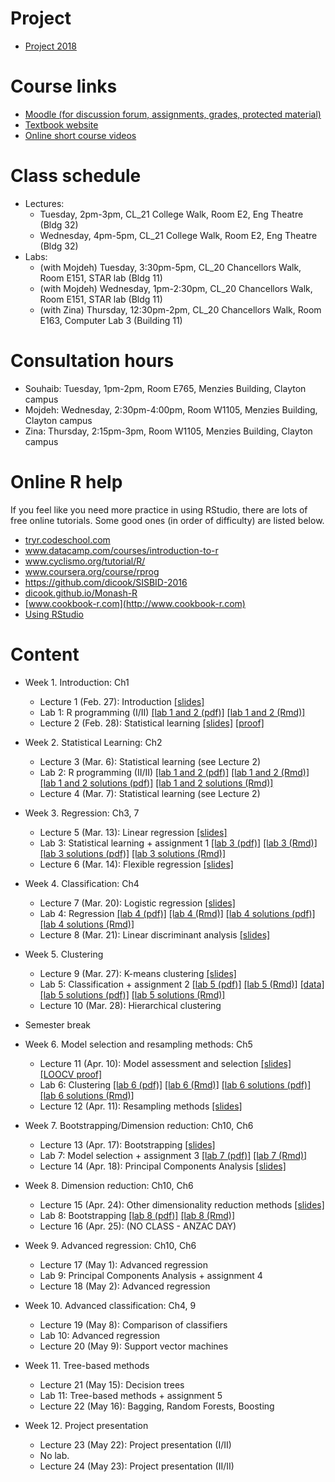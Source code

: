 # Project

- [Project 2018](project/project.pdf)

# Course links

- [Moodle (for discussion forum, assignments, grades, protected material)](https://moodle.vle.monash.edu/course/view.php?id=42004)
- [Textbook website](http://www-bcf.usc.edu/~gareth/ISL/index.html)
- [Online short course videos](http://www.dataschool.io/15-hours-of-expert-machine-learning-videos/)

# Class schedule

- Lectures: 
	- Tuesday, 2pm-3pm, CL_21 College Walk, Room E2, Eng Theatre (Bldg 32)
	- Wednesday, 4pm-5pm, CL_21 College Walk, Room E2, Eng Theatre (Bldg 32)
- Labs: 
	- (with Mojdeh) Tuesday, 3:30pm-5pm, CL_20 Chancellors Walk, Room E151, STAR lab (Bldg 11)
	- (with Mojdeh) Wednesday, 1pm-2:30pm, CL_20 Chancellors Walk, Room E151, STAR lab (Bldg 11)
	- (with Zina) Thursday, 12:30pm-2pm, CL_20 Chancellors Walk, Room E163, Computer Lab 3 (Building 11)
	
# Consultation hours

- Souhaib: Tuesday, 1pm-2pm, Room E765, Menzies Building, Clayton campus
- Mojdeh: Wednesday, 2:30pm-4:00pm, Room W1105, Menzies Building, Clayton campus
- Zina: Thursday, 2:15pm-3pm, Room W1105, Menzies Building, Clayton campus

# Online R help

If you feel like you need more practice in using RStudio, there are lots of free online tutorials. Some good ones (in order of difficulty) are listed below.

- [tryr.codeschool.com](http://tryr.codeschool.com)
- www.datacamp.com/courses/introduction-to-r
- www.cyclismo.org/tutorial/R/
- www.coursera.org/course/rprog
- https://github.com/dicook/SISBID-2016 
- [dicook.github.io/Monash-R](http://dicook.github.io/Monash-R)
- [www.cookbook-r.com](http://www.cookbook-r.com)
- [Using RStudio](https://support.rstudio.com/hc/en-us/categories/200035113-Documentation)


# Content

- Week 1. Introduction: Ch1
	- Lecture 1 (Feb. 27): Introduction [[slides]](slides/week1/introduction.pdf)
	- Lab 1: R programming (I/II) [[lab 1 and 2 (pdf)]](labs/lab1-2/lab1-2.pdf) [[lab 1 and 2 (Rmd)]](labs/lab1-2/lab1-2.Rmd)
	- Lecture 2 (Feb. 28): Statistical learning [[slides]](slides/week2/statlearn.pdf) [[proof]](slides/week2/proof-bv.pdf)
	
- Week 2. Statistical Learning: Ch2
	- Lecture 3 (Mar. 6): Statistical learning  (see Lecture 2)
	- Lab 2: R programming (II/II) [[lab 1 and 2 (pdf)]](labs/lab1-2/lab1-2.pdf) [[lab 1 and 2 (Rmd)]](labs/lab1-2/lab1-2.Rmd) [[lab 1 and 2 solutions (pdf)]](labs/lab1-2/lab1-2-solutions.pdf) [[lab 1 and 2 solutions (Rmd)]](labs/lab1-2/lab1-2-solutions.Rmd) 
	- Lecture 4 (Mar. 7): Statistical learning (see Lecture 2)

- Week 3. Regression: Ch3, 7 
	- Lecture 5 (Mar. 13): Linear regression  [[slides]](slides/week3/linear-regression.pdf)
	- Lab 3: Statistical learning + assignment 1 [[lab 3 (pdf)]](labs/lab3/lab3.pdf) [[lab 3 (Rmd)]](labs/lab3/lab3.Rmd) [[lab 3 solutions (pdf)]](labs/lab3/lab3-solution.pdf) [[lab 3 solutions (Rmd)]](labs/lab3/lab3-solution.Rmd) 
	- Lecture 6 (Mar. 14): Flexible regression [[slides]](slides/week3/flexible-regression.pdf)
	
- Week 4. Classification: Ch4
	- Lecture 7 (Mar. 20): Logistic regression [[slides]](slides/week4/logistic-regression.pdf)
	- Lab 4: Regression [[lab 4 (pdf)]](labs/lab4/lab4.pdf) [[lab 4 (Rmd)]](labs/lab4/lab4.Rmd) [[lab 4 solutions (pdf)]](labs/lab4/lab4-solution.pdf) [[lab 4 solutions (Rmd)]](labs/lab4/lab4-solution.Rmd)
	- Lecture 8 (Mar. 21): Linear discriminant analysis [[slides]](slides/week4/lda.pdf)
	
- Week 5. Clustering
	- Lecture 9 (Mar. 27): K-means clustering [[slides]](slides/week5/clustering.pdf)
	- Lab 5: Classification + assignment 2 [[lab 5 (pdf)]](labs/lab5/lab5.pdf) [[lab 5 (Rmd)]](labs/lab5/lab5.Rmd) [[data]](labs/lab5/data_lab5.Rdata) [[lab 5 solutions (pdf)]](labs/lab5/lab5-solution.pdf) [[lab 5 solutions (Rmd)]](labs/lab5/lab5-solution.Rmd)
	- Lecture 10 (Mar. 28): Hierarchical clustering

- Semester break		
		
- Week 6. Model selection and resampling methods: Ch5 
	- Lecture 11 (Apr. 10): Model assessment and selection  [[slides]](slides/week6/modelsel.pdf) [[LOOCV proof]](slides/week6/loocv-proof.pdf)
	- Lab 6: Clustering [[lab 6 (pdf)]](labs/lab6/lab6.pdf) [[lab 6 (Rmd)]](labs/lab6/lab6.Rmd) [[lab 6 solutions (pdf)]](labs/lab6/lab6-solution.pdf) [[lab 6 solutions (Rmd)]](labs/lab6/lab6-solution.Rmd)
	- Lecture 12 (Apr. 11): Resampling methods [[slides]](slides/week6/resampling.pdf)
	
- Week 7. Bootstrapping/Dimension reduction: Ch10, Ch6
	- Lecture 13 (Apr. 17): Bootstrapping [[slides]](slides/week6/resampling.pdf)
	- Lab 7: Model selection + assignment 3 [[lab 7 (pdf)]](labs/lab7/lab7.pdf) [[lab 7 (Rmd)]](labs/lab7/lab7.Rmd) 
	- Lecture 14 (Apr. 18):  Principal Components Analysis [[slides]](slides/week7/dimension-reduction.pdf)

	
- Week 8. Dimension reduction: Ch10, Ch6
	- Lecture 15 (Apr. 24): Other dimensionality reduction methods [[slides]](slides/week7/other-dimension-reduction.pdf)  
	- Lab 8: Bootstrapping [[lab 8 (pdf)]](labs/lab8/lab8.pdf) [[lab 8 (Rmd)]](labs/lab8/lab8.Rmd) 
	- Lecture 16 (Apr. 25): (NO CLASS - ANZAC DAY) 
	
- Week 9. Advanced regression: Ch10, Ch6
	- Lecture 17 (May 1): Advanced regression  
	- Lab 9: Principal Components Analysis + assignment 4  
	- Lecture 18 (May 2): Advanced regression  
			
- Week 10. Advanced classification: Ch4, 9 
	- Lecture 19 (May 8): Comparison of classifiers 
	- Lab 10: Advanced regression  
	- Lecture 20 (May 9): Support vector machines 
	
- Week 11. Tree-based methods
	- Lecture 21 (May 15): Decision trees 
	- Lab 11: Tree-based methods + assignment 5
	-  Lecture 22 (May 16): Bagging, Random Forests, Boosting 
	
- Week 12. Project presentation
	- Lecture 23 (May 22): Project presentation (I/II)
	- No lab.
	- Lecture 24 (May 23): Project presentation (II/II)
	


	
